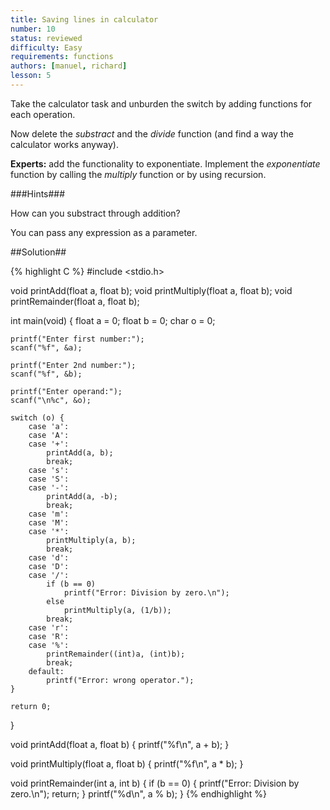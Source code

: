 ```yaml
---
title: Saving lines in calculator
number: 10
status: reviewed
difficulty: Easy
requirements: functions
authors: [manuel, richard]
lesson: 5
---
```


Take the calculator task and unburden the switch by adding functions for each operation.

Now delete the *substract* and the *divide* function (and find a way the calculator works anyway).

**Experts:** add the functionality to exponentiate. Implement the *exponentiate* function by calling the *multiply* function or by using recursion.

###Hints###

How can you substract through addition?

You can pass any expression as a parameter.

##Solution##


{% highlight C %}
#include <stdio.h>

void printAdd(float a, float b);
void printMultiply(float a, float b);
void printRemainder(float a, float b);

int main(void) {
    float a = 0;
    float b = 0;
    char o = 0;

    printf("Enter first number:");
    scanf("%f", &a);

    printf("Enter 2nd number:");
    scanf("%f", &b);

    printf("Enter operand:");
    scanf("\n%c", &o);

    switch (o) {
        case 'a':
        case 'A':
        case '+':
            printAdd(a, b);
            break;
        case 's':
        case 'S':
        case '-':
            printAdd(a, -b);
            break;
        case 'm':
        case 'M':
        case '*':
            printMultiply(a, b);
            break;
        case 'd':
        case 'D':
        case '/':
            if (b == 0)
                printf("Error: Division by zero.\n");
            else
                printMultiply(a, (1/b));
            break;
        case 'r':
        case 'R':
        case '%':
            printRemainder((int)a, (int)b);
            break;
        default:
            printf("Error: wrong operator.");
    }

    return 0;
}

void printAdd(float a, float b) {
    printf("%f\n", a + b);
}

void printMultiply(float a, float b) {
    printf("%f\n", a * b);
}

void printRemainder(int a, int b) {
    if (b == 0) {
        printf("Error: Division by zero.\n");
        return;
    }
    printf("%d\n", a % b);
}
{% endhighlight %}
